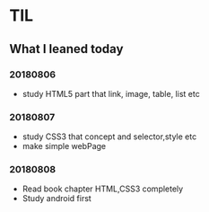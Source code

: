 # TIL
## What I leaned today

### 20180806
* study HTML5 part that link, image, table, list etc 

### 20180807
* study CSS3 that concept and selector,style etc
* make simple webPage

### 20180808
* Read book chapter HTML,CSS3 completely
* Study android first
